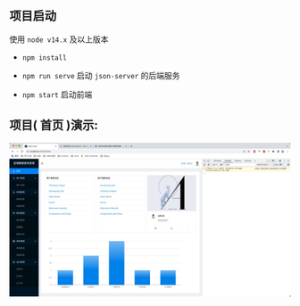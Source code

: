 ## 项目启动

使用 `node v14.x` 及以上版本

- `npm install`

- `npm run serve` 启动 `json-server` 的后端服务

- `npm start` 启动前端

## 项目( 首页 )演示:

![home.png](/public/home.jpg)
